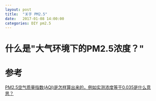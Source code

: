 ```yaml
---
layout: post
title:  "关于 PM2.5"
date:   2017-01-08 14:00:00
categories: DIY pm2.5
---
```

# 什么是"大气环境下的PM2.5浓度？"

# 参考

[PM2.5空气质量指数(AQI)是怎样算出来的，例如实测浓度等于0.035是什么意思？](https://www.zhihu.com/question/22206538)
